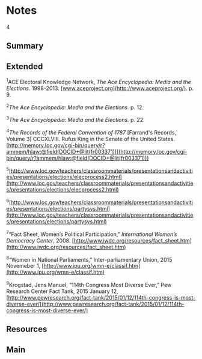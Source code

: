 # Notes

4

## Summary

## Extended

<a name="1"></a><sup>1</sup>ACE Electoral Knowledge Network, *The Ace Encyclopedia: Media and the Elections.* 1998-2013. 
[www.aceproject.org](http://www.aceproject.org/). p. 9.

<a name="2"></a><sup>2</sup>*The Ace Encyclopedia: Media and the Elections.* p. 12. 

<a name="3"></a><sup>3</sup>*The Ace Encyclopedia: Media and the Elections.* p. 22

<a name="4"></a><sup>4</sup>*The Records of the Federal Convention of 1787* [Farrand's Records, Volume 3] CCCXLVIII. 
Rufus King in the Senate of the United States. [http://memory.loc.gov/cgi-bin/query/r?ammem/hlaw:@field(DOCID+@lit(fr003371))](http://memory.loc.gov/cgi-bin/query/r?ammem/hlaw:@field(DOCID+@lit(fr003371)))

<a name="5"></a><sup>5</sup>[http://www.loc.gov/teachers/classroommaterials/presentationsandactivities/presentations/elections/elecprocess2.html](http://www.loc.gov/teachers/classroommaterials/presentationsandactivities/presentations/elections/elecprocess2.html)

<a name="6"></a><sup>6</sup>[http://www.loc.gov/teachers/classroommaterials/presentationsandactivities/presentations/elections/partysys.html](http://www.loc.gov/teachers/classroommaterials/presentationsandactivities/presentations/elections/partysys.html)

<a name="7"></a><sup>7</sup>“Fact Sheet, Women’s Political Participation,” *International Women’s Democracy Center*, 2008. 
[http://www.iwdc.org/resources/fact_sheet.htm](http://www.iwdc.org/resources/fact_sheet.htm)

<a name="8"></a><sup>8</sup>“Women in National Parliaments,” Inter-parliamentary Union, 2015 Novemeber 1, 
[http://www.ipu.org/wmn-e/classif.htm](http://www.ipu.org/wmn-e/classif.htm)

<a name="9"></a><sup>9</sup>Krogstad, Jens Manuel, “114th Congress Most Diverse Ever,” Pew Research Center Fact Tank, 
2015 January 12, [http://www.pewresearch.org/fact-tank/2015/01/12/114th-congress-is-most-diverse-ever/](http://www.pewresearch.org/fact-tank/2015/01/12/114th-congress-is-most-diverse-ever/)

## Resources

## Main
